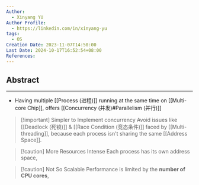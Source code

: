 ```yaml
---
Author:
  - Xinyang YU
Author Profile:
  - https://linkedin.com/in/xinyang-yu
tags:
  - OS
Creation Date: 2023-11-07T14:50:00
Last Date: 2024-10-17T16:52:54+08:00
References: 
---
```

## Abstract
---
- Having multiple [[Process (进程)]] running at the same time on [[Multi-core Chip]], offers [[Concurrency (并发)#Parallelism (并行)]]


>[!important] Simpler to Implement concurrency
> Avoid issues like [[Deadlock (死锁)]] & [[Race Condition (竞态条件)]] faced by [[Multi-threading]], because each process isn't sharing the same [[Address Space]].

>[!caution] More Resources Intense
> Each process has its own address space,

>[!caution] Not So Scalable
> Performance is limited by the **number of CPU cores**,